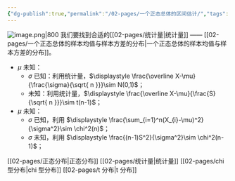 ```yaml
---
{"dg-publish":true,"permalink":"/02-pages/一个正态总体的区间估计/","tags":["personal/blog","概率论","概念"]}
---
```


![image.png|800](https://yelanyanyu-img-bed.oss-cn-hangzhou.aliyuncs.com/img/blog/2024/06/20240623175928.png)
我们要找到合适的[[02-pages/统计量\|统计量]] —— [[02-pages/一个正态总体的样本均值与样本方差的分布\|一个正态总体的样本均值与样本方差的分布]]。
- $\displaystyle \mu$ 未知：
	- $\displaystyle \sigma$ 已知：利用统计量，$\displaystyle \frac{\overline X-\mu}{\frac{\sigma}{\sqrt{ n }}}\sim N(0,1)$；
	- 未知：利用统计量，$\displaystyle \frac{\overline X-\mu}{\frac{S}{\sqrt{ n }}}\sim t(n-1)$；
- $\displaystyle \mu$ 未知：
	- $\displaystyle \sigma$ 已知，利用 $\displaystyle \frac{\sum_{i=1}^n(X_{i}-\mu)^2}{\sigma^2}\sim \chi^2(n)$；
	- $\displaystyle \sigma$ 未知，利用 $\displaystyle \frac{(n-1)S^2}{\sigma^2}\sim \chi^2(n-1)$；


[[02-pages/正态分布\|正态分布]]
[[02-pages/统计量\|统计量]]
[[02-pages/chi 型分布\|chi 型分布]]
[[02-pages/t 分布\|t 分布]]